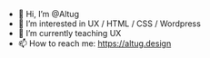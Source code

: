 - 👋 Hi, I’m @Altug
- 👀 I’m interested in UX / HTML / CSS / Wordpress
- 🌱 I’m currently teaching UX
- 📫 How to reach me: https://altug.design

